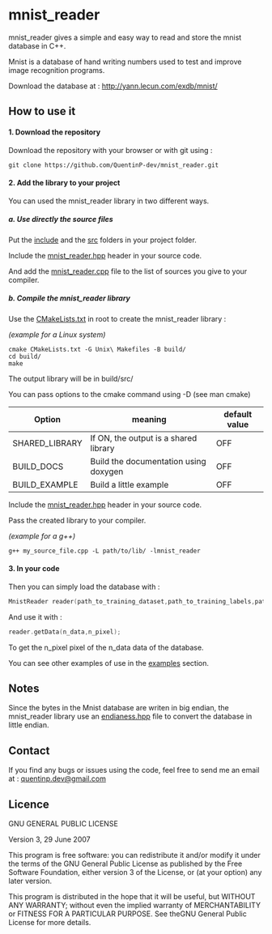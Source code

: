 # mnist_reader

mnist_reader gives a simple and easy way to read and store the mnist database in C++.

Mnist is a database of hand writing numbers used to test and improve image recognition programs.

Download the database at : http://yann.lecun.com/exdb/mnist/

## How to use it

#### 1. Download the repository

Download the repository with your browser or with git using :

```
git clone https://github.com/QuentinP-dev/mnist_reader.git
```

#### 2. Add the library to your project

You can used the mnist_reader library in two different ways.

##### a. Use directly the source files

Put the [include](/include) and the [src](/src) folders in your project folder.

Include the [mnist_reader.hpp](/include/mnist_reader/mnist_reader.hpp) header in your source code.

And add the [mnist_reader.cpp](/src/mnist_reader.cpp) file to the list of sources you give to your compiler.

##### b. Compile the mnist_reader library

Use the [CMakeLists.txt](/CMakeLists.txt) in root to create the mnist_reader library :

*(example for a Linux system)*
```
cmake CMakeLists.txt -G Unix\ Makefiles -B build/
cd build/
make
```
The output library will be in build/src/

You can pass options to the cmake command using -D (see man cmake)

Option | meaning | default value
------ | ------- | -------------
SHARED_LIBRARY | If ON, the output is a shared library | OFF
BUILD_DOCS | Build the documentation using doxygen | OFF
BUILD_EXAMPLE | Build a little example | OFF

Include the [mnist_reader.hpp](/include/mnist_reader/mnist_reader.hpp) header in your source code.

Pass the created library to your compiler.

*(example for a g++)*
```
g++ my_source_file.cpp -L path/to/lib/ -lmnist_reader
```

#### 3. In your code

Then you can simply load the database with :
```c++
MnistReader reader(path_to_training_dataset,path_to_training_labels,path_to_test_dataset,path_to_test_labels,true);
```

And use it with :
```c++
reader.getData(n_data,n_pixel);
```
To get the n_pixel pixel of the n_data data of the database.

You can see other examples of use in the [examples](examples/) section.

## Notes

Since the bytes in the Mnist database are writen in big endian, the mnist_reader library use an [endianess.hpp](/include/system/endianess.hpp) file to convert the database in little endian.

## Contact

If you find any bugs or issues using the code, feel free to send me an email at :
quentinp.dev@gmail.com

## Licence

GNU GENERAL PUBLIC LICENSE

Version 3, 29 June 2007

This program is free software: you can redistribute it and/or modify
it under the terms of the GNU General Public License as published by
the Free Software Foundation, either version 3 of the License, or
(at your option) any later version.

This program is distributed in the hope that it will be useful,
but WITHOUT ANY WARRANTY; without even the implied warranty of
MERCHANTABILITY or FITNESS FOR A PARTICULAR PURPOSE.
See theGNU General Public License for more details.
